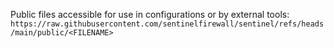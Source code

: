 Public files accessible for use in configurations or by external tools:  
`https://raw.githubusercontent.com/sentinelfirewall/sentinel/refs/heads/main/public/<FILENAME>`

